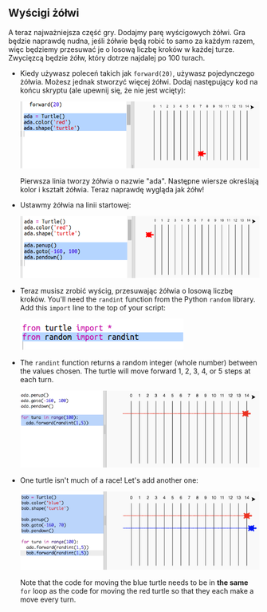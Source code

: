 ## Wyścigi żółwi

A teraz najważniejsza część gry. Dodajmy parę wyścigowych żółwi. Gra będzie naprawdę nudna, jeśli żółwie będą robić to samo za każdym razem, więc będziemy przesuwać je o losową liczbę kroków w każdej turze. Zwycięzcą będzie żółw, który dotrze najdalej po 100 turach.

+ Kiedy używasz poleceń takich jak `forward(20)`, używasz pojedynczego żółwia. Możesz jednak stworzyć więcej żółwi. Dodaj następujący kod na końcu skryptu (ale upewnij się, że nie jest wcięty):
    
    ![screenshot](images/race-red.png)
    
    Pierwsza linia tworzy żółwia o nazwie "ada". Następne wiersze określają kolor i kształt żółwia. Teraz naprawdę wygląda jak żółw!

+ Ustawmy żółwia na linii startowej:
    
    ![screenshot](images/race-start.png)

+ Teraz musisz zrobić wyścig, przesuwając żółwia o losową liczbę kroków. You'll need the `randint` function from the Python `random` library. Add this `import` line to the top of your script:
    
    ![screenshot](images/race-randint.png)

+ The `randint` function returns a random integer (whole number) between the values chosen. The turtle will move forward 1, 2, 3, 4, or 5 steps at each turn.
    
    ![screenshot](images/race-random.png)

+ One turtle isn't much of a race! Let's add another one:
    
    ![screenshot](images/race-blue.png)
    
    Note that the code for moving the blue turtle needs to be in **the same** `for` loop as the code for moving the red turtle so that they each make a move every turn.